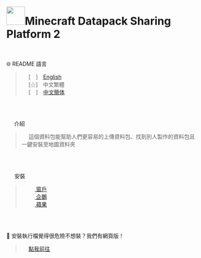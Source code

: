 # <img src="https://media.discordapp.net/attachments/763787703958372402/992710401643003934/unknown.png" width=48>**Minecraft Datapack Sharing Platform 2**<br>
&nbsp;


🌐 README 語言

>&emsp;&nbsp;[　]　[English](https://github.com/mcg25035/Minecraft-Datapack-Sharing-Platform-2/blob/main/README.md)<br>
&emsp;&nbsp;[⚝]　中文繁體<br>
&emsp;&nbsp;[　]　[中文簡体](https://github.com/mcg25035/Minecraft-Datapack-Sharing-Platform-2/blob/main/README/README_SC.md)

<br><br>

<img src="https://media.discordapp.net/attachments/763787703958372402/992695856492982352/unknown.png" width=16> 介紹

>&emsp;&nbsp;這個資料包能幫助人們更容易的上傳資料包、找到別人製作的資料包且一鍵安裝至地圖資料夾

<br><br>

<img src="https://cdn.discordapp.com/attachments/763787703958372402/992716242706255932/unknown.png" width=17> 安裝

>&emsp;&nbsp; [ <img src="https://cdn.iconscout.com/icon/free/png-256/windows-221-1175066.png" width=12> 窗戶]()<br>
>&emsp;&nbsp; [ <img src="https://media.discordapp.net/attachments/763787703958372402/992718211399299132/unknown.png" width=12 > 企鵝]()<br>
>&emsp;&nbsp; [ <img src="https://media.discordapp.net/attachments/763787703958372402/992718435693891595/unknown.png" width=12> 蘋果]()

<br><br>

🔗 安裝執行檔覺得很危險不想裝？我們有網頁版！
>&emsp;&nbsp;[點我前往]()



